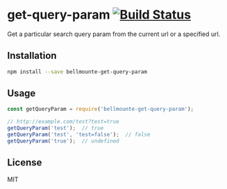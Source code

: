 # get-query-param [![Build Status](https://travis-ci.org/bellmounte/get-query-param.svg?branch=master)](https://travis-ci.org/bellmounte/get-query-param)

Get a particular search query param from the current url or a specified url.

## Installation
```bash
npm install --save bellmounte-get-query-param
```

## Usage

```javascript
const getQueryParam = require('bellmounte-get-query-param');

// http://example.com/test?test=true
getQueryParam('test');  // true
getQueryParam('test', 'test=false');  // false
getQueryParam('true');  // undefined
```

## License

MIT
